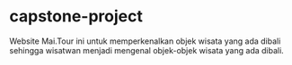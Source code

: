# capstone-project
Website Mai.Tour ini untuk memperkenalkan objek wisata yang ada dibali sehingga wisatwan menjadi mengenal objek-objek wisata yang ada dibali.
